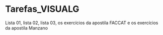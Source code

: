 # Tarefas_VISUALG
Lista 01, lista 02, lista 03, os exercícios da apostila FACCAT e os exercícios da apostila Manzano
